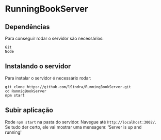 # RunningBookServer

## Dependências
Para conseguir rodar o servidor são necessários:
```
Git
Node
```
## Instalando o servidor
Para instalar o servidor é necessário rodar:

```shell
git clone https://github.com/lSindra/RunningBookServer.git
cd RunnigBookServer
npm start
```

## Subir aplicação
Rode `npm start` na pasta do servidor. Navegue até `http://localhost:3002/`. Se tudo der certo, ele vai mostrar uma mensagem: 'Server is up and running'
